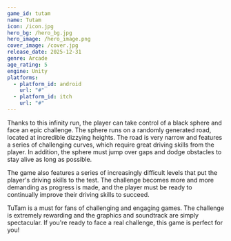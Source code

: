 ```yaml
---
game_id: tutam
name: Tutam
icon: /icon.jpg
hero_bg: /hero_bg.jpg
hero_image: /hero_image.png
cover_image: /cover.jpg
release_date: 2025-12-31
genre: Arcade
age_rating: 5
engine: Unity
platforms:
  - platform_id: android
    url: "#"
  - platform_id: itch
    url: "#"
---
```


Thanks to this infinity run, the player can take control of a black sphere and face an epic challenge. The sphere runs on a randomly generated road, located at incredible dizzying heights. The road is very narrow and features a series of challenging curves, which require great driving skills from the player. In addition, the sphere must jump over gaps and dodge obstacles to stay alive as long as possible.

The game also features a series of increasingly difficult levels that put the player's driving skills to the test. The challenge becomes more and more demanding as progress is made, and the player must be ready to continually improve their driving skills to succeed.

TuTam is a must for fans of challenging and engaging games. The challenge is extremely rewarding and the graphics and soundtrack are simply spectacular. If you're ready to face a real challenge, this game is perfect for you!
